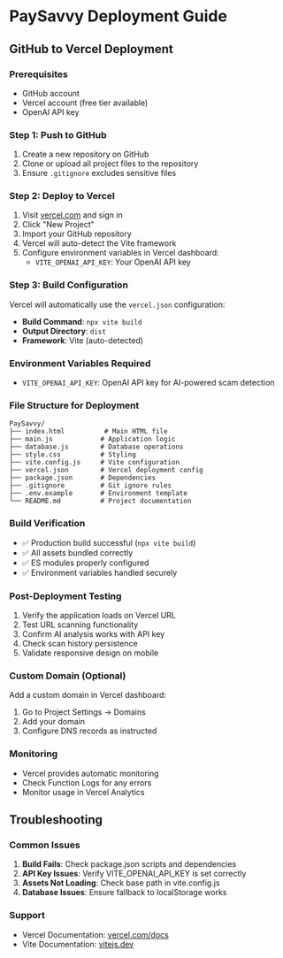 # PaySavvy Deployment Guide

## GitHub to Vercel Deployment

### Prerequisites
- GitHub account
- Vercel account (free tier available)
- OpenAI API key

### Step 1: Push to GitHub
1. Create a new repository on GitHub
2. Clone or upload all project files to the repository
3. Ensure `.gitignore` excludes sensitive files

### Step 2: Deploy to Vercel
1. Visit [vercel.com](https://vercel.com) and sign in
2. Click "New Project"
3. Import your GitHub repository
4. Vercel will auto-detect the Vite framework
5. Configure environment variables in Vercel dashboard:
   - `VITE_OPENAI_API_KEY`: Your OpenAI API key

### Step 3: Build Configuration
Vercel will automatically use the `vercel.json` configuration:
- **Build Command**: `npx vite build`
- **Output Directory**: `dist`
- **Framework**: Vite (auto-detected)

### Environment Variables Required
- `VITE_OPENAI_API_KEY`: OpenAI API key for AI-powered scam detection

### File Structure for Deployment
```
PaySavvy/
├── index.html          # Main HTML file
├── main.js            # Application logic
├── database.js        # Database operations
├── style.css          # Styling
├── vite.config.js     # Vite configuration
├── vercel.json        # Vercel deployment config
├── package.json       # Dependencies
├── .gitignore         # Git ignore rules
├── .env.example       # Environment template
└── README.md          # Project documentation
```

### Build Verification
- ✅ Production build successful (`npx vite build`)
- ✅ All assets bundled correctly
- ✅ ES modules properly configured
- ✅ Environment variables handled securely

### Post-Deployment Testing
1. Verify the application loads on Vercel URL
2. Test URL scanning functionality
3. Confirm AI analysis works with API key
4. Check scan history persistence
5. Validate responsive design on mobile

### Custom Domain (Optional)
Add a custom domain in Vercel dashboard:
1. Go to Project Settings → Domains
2. Add your domain
3. Configure DNS records as instructed

### Monitoring
- Vercel provides automatic monitoring
- Check Function Logs for any errors
- Monitor usage in Vercel Analytics

## Troubleshooting

### Common Issues
1. **Build Fails**: Check package.json scripts and dependencies
2. **API Key Issues**: Verify VITE_OPENAI_API_KEY is set correctly
3. **Assets Not Loading**: Check base path in vite.config.js
4. **Database Issues**: Ensure fallback to localStorage works

### Support
- Vercel Documentation: [vercel.com/docs](https://vercel.com/docs)
- Vite Documentation: [vitejs.dev](https://vitejs.dev)